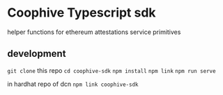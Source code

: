 # Coophive Typescript sdk
helper functions for ethereum attestations service primitives

## development
`git clone` this repo
`cd coophive-sdk`
`npm install`
`npm link`
`npm run serve`

in hardhat repo of dcn
`npm link coophive-sdk`
